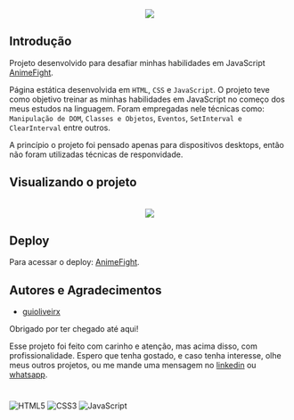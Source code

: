 <div align="center">
    <img src="https://readme-typing-svg.herokuapp.com/?font=Righteous&size=35&center=true&vCenter=true&width=500&height=70&duration=5000&lines=Anime-Fight!;" />
</div>
    
## Introdução

Projeto desenvolvido para desafiar minhas habilidades em JavaScript [AnimeFight](https://anime-fight.vercel.app/).

Página estática desenvolvida em `HTML`, `CSS` e `JavaScript`. O projeto teve como objetivo treinar as minhas habilidades em JavaScript no começo dos meus estudos na linguagem. Foram empregadas nele técnicas como: `Manipulação de DOM`, `Classes e Objetos`, `Eventos`, `SetInterval e ClearInterval` entre outros. 

A princípio o projeto foi pensado apenas para dispositivos desktops, então não foram utilizadas técnicas de responvidade.
## Visualizando o projeto

<div align="center">
    <br><a href="https://anime-fight.vercel.app/" target="_blanck" rel="external"><img aling="center" src="https://github.com/guioliveirx/anime-fight/blob/main/assets/images/Anime-Fight.png?raw=true" img></a>
</div>   

## Deploy

Para acessar o deploy: [AnimeFight](https://anime-fight.vercel.app/).

## Autores e Agradecimentos

- [guioliveirx](https://github.com/guioliveirx)

Obrigado por ter chegado até aqui! 

Esse projeto foi feito com carinho e atenção, mas acima disso, com profissionalidade. Espero que tenha gostado, e caso tenha interesse, olhe meus outros projetos, ou me mande uma mensagem no [linkedin](https://www.linkedin.com/in/guioliveira2002/) ou [whatsapp](https://wa.me/5571981847173?text=Ol%C3%A1+Guilherme%21v).

#

![HTML5](https://img.shields.io/badge/HTML5-E34F26?style=for-the-badge&logo=html5&logoColor=white)
![CSS3](https://img.shields.io/badge/CSS3-1572B6?style=for-the-badge&logo=css3&logoColor=white)
![JavaScript](https://img.shields.io/badge/JavaScript-F7DF1E?style=for-the-badge&logo=javascript&logoColor=black) 






